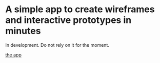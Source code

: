 # A simple app to create wireframes and interactive prototypes in minutes

In development.
Do not rely on it for the moment.

[the app](https://sianedm.github.io/design/)